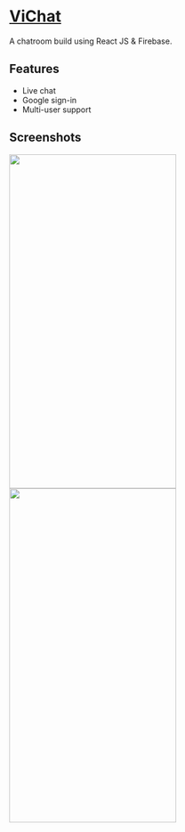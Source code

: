 # [ViChat](https://vispacelite.netlify.app)
A chatroom build using React JS & Firebase.

## Features
 - Live chat
 - Google sign-in
 - Multi-user support
 
## Screenshots
<img src="https://github.com/syed0wais/archives/blob/master/vichat/ss1.jpg"  width="300" height="600"> <img src="https://github.com/syed0wais/archives/blob/master/vichat/ss2.jpg"  width="300" height="600">



